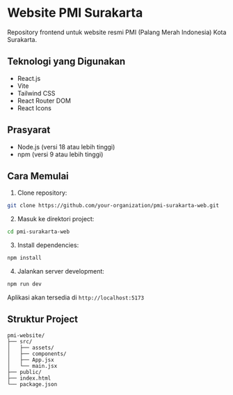 
# Website PMI Surakarta

Repository frontend untuk website resmi PMI (Palang Merah Indonesia) Kota Surakarta.

## Teknologi yang Digunakan

- React.js
- Vite
- Tailwind CSS
- React Router DOM
- React Icons

## Prasyarat

- Node.js (versi 18 atau lebih tinggi)
- npm (versi 9 atau lebih tinggi)

## Cara Memulai

1. Clone repository:
```bash
git clone https://github.com/your-organization/pmi-surakarta-web.git
```

2. Masuk ke direktori project:
```bash
cd pmi-surakarta-web
```

3. Install dependencies:
```bash
npm install
```

4. Jalankan server development:
```bash
npm run dev
```

Aplikasi akan tersedia di `http://localhost:5173`

## Struktur Project

```
pmi-website/
├── src/
│   ├── assets/
│   ├── components/
│   ├── App.jsx
│   └── main.jsx
├── public/
├── index.html
└── package.json
```
